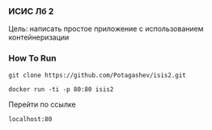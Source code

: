 ### ИСИС Лб 2
Цель: написать простое приложение с использованием контейнеризации

### How To Run
```
git clone https://github.com/Potagashev/isis2.git
```
```
docker run -ti -p 80:80 isis2
```
Перейти по ссылке
```
localhost:80
```
